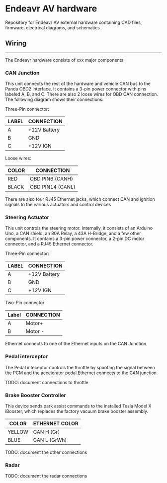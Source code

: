 # Endeavr AV hardware

Repository for Endeavr AV external hardware containing CAD files, firmware, electrical diagrams, and schematics.

## Wiring
___
The Endeavr hardware consists of xxx major components:

### CAN Junction

This unit connects the rest of the hardware and vehicle CAN bus to the Panda OBD2 interface. It contains a 3-pin power connector with pins labeled A, B, and C. There are also 2 loose wires for OBD CAN connection. The following diagram shows their connections:

Three-Pin connector:

| LABEL | CONNECTION |
|-------|------------|
| A     |+12V Battery|
| B     |    GND     |
| C     |  +12V IGN  |

Loose wires:

| COLOR |   CONNECTION   |
|-------|----------------|
|  RED  |OBD PIN6 (CANH) |
| BLACK |OBD PIN14 (CANL)|

There are also four RJ45 Ethernet jacks, which connect CAN and ignition signals to the various actuators and control devices

### Steering Actuator

This unit controls the steering motor. Internally, it consists of an Arduino Uno, a CAN shield, an 80A Relay, a 43A H-Bridge, and a few other components. It contains a 3-pin power connector, a 2-pin DC motor connector, and a RJ45 Ethernet connector.

Three-Pin connector:

| LABEL | CONNECTION |
|-------|------------|
| A     |+12V Battery|
| B     |    GND     |
| C     |  +12V IGN  |

Two-Pin connector

| Label |  CONNECTION  |
|-------|--------------|
|   A   |    Motor+    |
|   B   |    Motor -   |

Ethernet connects to one of the Ethernet inputs on the CAN Junction.

### Pedal interceptor
The Pedal inteceptor controls the throttle by spoofing the signal between the PCM and the accelerator pedal.Ethernet connects to the CAN junction.

TODO: document connections to throttle

### Brake Booster Controller
This device sends park assist commands to the installed Tesla Model X iBooster, which replaces the factory vacuum brake booster assembly.

| COLOR  | ETHERNET COLOR |
|--------|----------------|
| YELLOW |   CAN H (Gr)   |
|  BLUE  |  CAN L (GrWh)  |

TODO: document the other connections

### Radar

TODO: document the radar connections